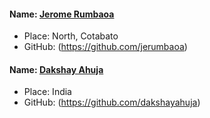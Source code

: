 #### Name: [Jerome Rumbaoa](https://github.com/jerumbaoa)
- Place: North, Cotabato
- GitHub: (https://github.com/jerumbaoa)

#### Name: [Dakshay Ahuja](https://github.com/dakshayahuja)
- Place: India
- GitHub: (https://github.com/dakshayahuja)